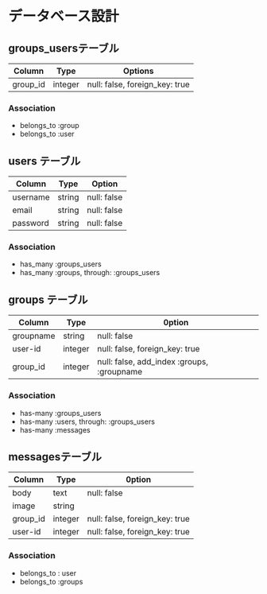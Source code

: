 # データベース設計

## groups_usersテーブル
|Column|Type|Options|
|------|----|-------|
|group_id|integer|null: false, foreign_key: true|
### Association
- belongs_to :group
- belongs_to :user


## users テーブル
|Column|Type|Option|
|------|----|------|
|username|string|null: false|
|email|string|null: false|
|password|string|null: false|
### Association 
- has_many :groups_users
- has_many :groups, through: :groups_users


## groups テーブル
|Column|Type|0ption|
|------|----|------|
|groupname|string|null: false|
|user-id|integer|null: false, foreign_key: true|
|group_id|integer|null: false, add_index :groups,  :groupname|

### Association
- has-many :groups_users
- has-many :users, through: :groups_users
- has-many :messages




## messagesテーブル
|Column|Type|0ption|
|------|----|------|
|body|text|null: false|
|image|string|
|group_id|integer|null: false, foreign_key: true|
|user-id|integer|null: false, foreign_key: true|

### Association
- belongs_to : user
- belongs_to :groups

